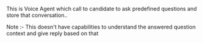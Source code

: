 This is Voice Agent which call to candidate to ask predefined questions and store that conversation..

Note :- This doesn't have capabilities to understand the answered question context and give reply based on that